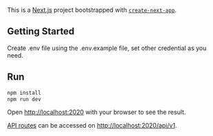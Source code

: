 This is a [Next.js](https://nextjs.org/) project bootstrapped with [`create-next-app`](https://github.com/vercel/next.js/tree/canary/packages/create-next-app).

## Getting Started
Create .env file using the .env.example file, set other credential as you need.

## Run
```bash
npm install
npm run dev
```

Open [http://localhost:2020](http://localhost:2020) with your browser to see the result.

[API routes](https://nextjs.org/docs/api-routes/introduction) can be accessed on [http://localhost:2020/api/v1](http://localhost:2020/api/v1).
